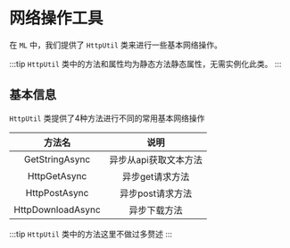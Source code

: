 # 网络操作工具

在 `ML` 中，我们提供了 `HttpUtil` 类来进行一些基本网络操作。

:::tip
`HttpUtil` 类中的方法和属性均为静态方法静态属性，无需实例化此类。
:::

## 基本信息

`HttpUtil` 类提供了4种方法进行不同的常用基本网络操作

|方法名|说明|
|:---:|:---:|
|GetStringAsync|异步从api获取文本方法|
|HttpGetAsync|异步get请求方法|
|HttpPostAsync|异步post请求方法|
|HttpDownloadAsync|异步下载方法|

:::tip
`HttpUtil` 类中的方法这里不做过多赘述
:::
